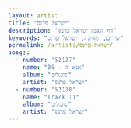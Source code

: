 ```yaml
---
layout: artist
title: "ישראל פרנס"
description: "דף האמן ישראל פרנס"
keywords: "שירים, מוזיקה, ישראל פרנס"
permalink: /artists/ישראל-פרנס/
songs:
  - number: "52137"
    name: "06 - אנא ה"
    album: "סינגלים"
    artist: "ישראל פרנס"
  - number: "52138"
    name: "Track 11"
    album: "סינגלים"
    artist: "ישראל פרנס"
---
```

